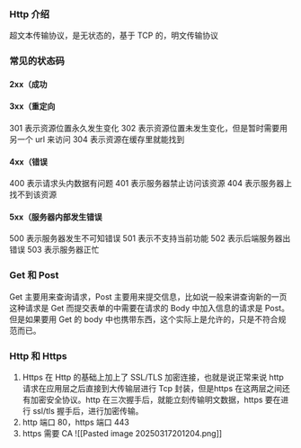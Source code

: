 ### Http 介绍
超文本传输协议，是无状态的，基于 TCP 的，明文传输协议
### 常见的状态码
#### 2xx（成功
#### 3xx（重定向
301 表示资源位置永久发生变化
302 表示资源位置未发生变化，但是暂时需要用另一个 url 来访问
304 表示资源在缓存里就能找到
#### 4xx（错误
400 表示请求头内数据有问题
401 表示服务器禁止访问该资源
404 表示服务器上找不到该资源
#### 5xx（服务器内部发生错误
500 表示服务器发生不可知错误
501 表示不支持当前功能
502 表示后端服务器出错误
503 表示服务器正忙
### Get 和 Post
Get 主要用来查询请求，Post 主要用来提交信息，比如说一般来讲查询新的一页这种请求是 Get 而提交表单的中需要在请求的 Body 中加入信息的请求是 Post。但是如果要用 Get 的 body 中也携带东西，这个实际上是允许的，只是不符合规范而已。
### Http 和 Https
1. Https 在 Http 的基础上加上了 SSL/TLS 加密连接，也就是说正常来说 http 请求在应用层之后直接到大传输层进行 Tcp 封装，但是https 在这两层之间还有加密安全协议。http 在三次握手后，就能立刻传输明文数据，https 要在进行 ssl/tls 握手后，进行加密传输。
2. http 端口 80，https 端口 443
3. https 需要 CA
![[Pasted image 20250317201204.png]]
